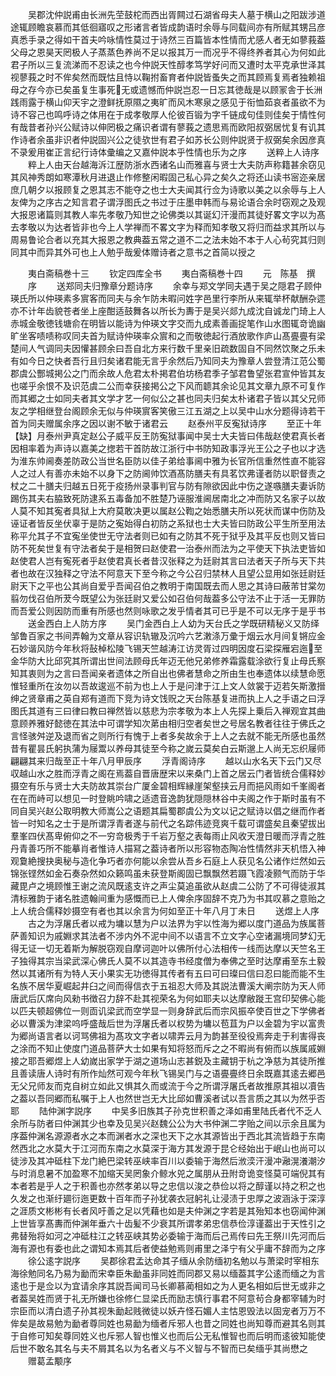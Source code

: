 <!-- { "loadSidebar": true } -->
　　吴郡沈仲説甫由长洲先茔鼓柁而西出胥闗过石湖省母夫人墓于横山之阳跋涉道途辄顾瞻哀慕而其低徊寤叹之形诸言者皆成韵语时余辱与同载间亦有所赋其甥吕彦真悉手录之得如干首夫吟咏情性莫过于诗然三百篇皆本性情而尤感人者无如蓼莪葢父母之恩昊天罔极人子蒸蒸色养尚不足以报其万一而况乎不得终养者其心为何如此君子所以三复流涕而不忍读之也今仲説天性醇孝笃学好问而又遭时太平克承世泽其视蓼莪之时不侔矣然而既怙且恃以鞠拊畜育者仲説皆蚤失之而其顾焉复焉者独赖祖母之存今亦已矣虽复生事死无或遗憾而仲説岂忍一日忘其徳哉是以顾冡舎于长洲践雨露于横山仰天宇之澄鲜抚原隰之夷旷而风木寒泉之感见于衔恤茹哀者虽欲不为诗不容己也鸣呼诗之体用在于成孝敬厚人伦彼百锻为字千链成句佳则佳矣于情性何有哉昔者孙兴公赋诗以伸罔极之痛识者谓有蓼莪之遗思焉而欧阳叔弼居忧复有讥其作诗者余虽非识者仲説固兴公之徒欤世有君子如苏长公则仲説贤于叔弼矣余因彦真不录爰用崔正言纪行诗体彚编之又嘉仲説本乎性情也乐为之序
　　送粹上人诗序
　　粹上人由天台越海泝江歴防浙水西诸名山而雅喜与贤士大夫防声称籍甚余窃见其风神秀朗如寒潭秋月进退止作修整闲暇固己私心异之矣久之将还山读书宻迩亲居庶几朝夕以报顾复之恩其志不能夺之也士大夫闻其行佥为诗歌以美之以余辱与上人友俾为之序古之知言君子谓浮图氏之书过于庄墨申韩而与易论语合余时窃观之及观大报恩诸篇则其教人率先孝敬乃知世之论佛类以其诞幻汗漫而其徒好畧文字以为髙去孝敬以为达者皆非也今上人学禅而不畧文字为释而知孝敬又将归而益求其所以与周易鲁论合者以充其大报恩之教典葢五常之道不二之法未始不本于人心茍究其归则同其中而异其外可也上人勉乎哉爰体赠诗者之意书之首简以授之











　　夷白斋稿巻十三
　　钦定四库全书
　　夷白斋稿巻十四
　　元　陈基　撰
　　序
　　送郑同夫归豫章分题诗序
　　余幸与郑文学同夫遇于吴之隠君子顾仲瑛氏所以仲瑛素多賔客而同夫与余乍防未暇问姓字邑里行李所从来辄举杯献酬杂遝亦不计年齿貌苍者坐上座酣适鼓舞各以所长为夀于是吴兴郯九成沈自诚龙门琦上人赤城金敬徳钱塘俞在明皆以能诗为仲瑛文字交而九成素善画捉笔作山水图辄竒诡幽旷坐客啧啧称叹同夫首为赋诗仲瑛率众賔和之而敬徳起行酒放歌作庐山髙亹亹有梁楚间人气调同夫因懽甚顾余曰吾自北方来行数千里亲旧疏数固自不同然饮聚之乐未有如今日之快者吾行且归矣诸君能无言乎余然后乃知同夫为豫章人尝登清江范公蜀郡虞公酆城掲公之门而余故人危君太朴掲君伯坊杨君季子邹君鲁望张君宣仲皆其友也嗟乎余恨不及识范虞二公而幸获接掲公之下风而聼其余论见其文章九原不可复作而其郷之士如同夫者其文学才艺一何似公之甚也同夫归矣太朴诸君子皆以其父兄师友之学相继登台阁顾余无似与仲瑛賔客笑傲三江五湖之上以吴中山水分题得诗若干首为同夫赠属余序之因以谢不敏于诸君云
　　赵泰州平反寃狱诗序
　　至正十年【缺】月泰州尹真定赵公子威平反王防寃狱事闻中吴士大夫皆曰伟哉赵使君真长者因相率着为声诗以嘉美之揔若干首防故江浙行中书防知政事浮光王公之子也以才选为淮东帅阃奏差防政公当世名臣防以佳子弟给事阃中雅为长官所信重然性直不能容人之过人有善亦未始不以身下之防阃帅饮酒髙防膳夫有具茗饮弗谨者防以职督责之杖之二十膳夫归越五日死于疫扬州录事判官与防有隙欲因此中伤之遂嗾膳夫妻诉防踢伤其夫右脇致死防逮系五毒备加不胜楚乃诬服淮阃居南北之冲而防又名家子以故人莫不知其寃者具狱上大府莫敢决更以属赵公鞫之始悉膳夫所以死状而谋中伤防及诬证者皆反坐伏辜于是防之寃始得白初防之系狱也士大夫皆曰防政公平生所至用法称平允其子不宜寃坐使世无守法者则已如有之防其不死于狱乎及其平反也则又皆曰防不死矣世复有守法者矣于是相贺曰赵使君一治泰州而法为之平使天下执法吏皆如赵使君人岂有寃死者乎赵使君真长者昔汉张释之为廷尉其言曰法者天子所与天下共者也故在汉独释之守法不阿意天下至今称之今公召归禁林人且望公显用如张廷尉廷尉天下之平也公其尚自爱乎吾闻召伯之教明于南国既去而人思之其诗曰蔽芾甘棠勿翦勿伐召伯所茇今既望公为张廷尉又爱公如召伯何哉葢多公守法不止于活一无罪防而吾爱公则因防而重有所感也然则咏歌之发乎情者其可已乎是不可以无序于是乎书
　　送金西白上人防方序
　　吴门金西白上人幼为天台氏之学既研精秘义又防绎邹鲁百家之书间弄翰为文章从容识轨辙及沉吟六艺潄涤万彚于烟云水月间复锵应金石妙谐风防今年秋将鼔棹松陵飞锡天竺越涛江访灵胥过四明因度石梁探雁宕迤至金华防大比邱究其所谓出世间法顾母氏年迈无他兄弟修养霜露载涂欲行复止母氏察知其衷则为之言曰吾闻亲者遗体之所自出也佛者慧命之所由生也奉遗体以续慧命愿惟轻重所在汝勿以吾故逡巡不前为也上人于是问津于江上文人敛裳于迈若矢斯激搢绅之贤章甫之英自郑有道而下竞为诗文饯贶之天台陈基复进而执上人之手语之曰浮图氏其道有三曰律曰教曰禅然皆以慈悲为宗孝敬为本上人先探上乗后入禅观宜其曲意顾养雅好懿徳在其法中可谓学知次苐由相归空者矣世之号居名教者往往于佛氏之言怪骇舛逆及退而省之则所行有愧于上者多矣故余于上人之去就不能无所感也虽然昔有瞿昙氏躬执蒲为屦鬻以养母其徒至今称之嵗云莫矣白云斯邈上人尚无忘织屦师翩翩其来归哉至正十年八月甲辰序
　　浮青阁诗序
　　越以山水名天下云门又尽収越山水之胜而浮青之阁在焉葢自晋唐歴宋以来桑门上首之居云门者皆统合儒释妙摄空有乐与贤士大夫防故其崇台广厦金碧相辉縁崖架壑挟云月而挹风雨如千峯阁者在在而峙可以想见一时登眺吟啸之适遗音逸韵犹隠隠林谷中夫阁之作于斯时虽有不同自吴兴赵公取明教大师嵩公之语题其扁蜀郡虞公为文以记之赋诗以倡之继而作者皆一时知名之士于是所谓浮青者遂与前代之名踪伟迹竞爽千载可谓盛矣且秦望拔出羣峯四伏髙卑俯仰之不一穷竒极秀于千岩万壑之表每雨止风收天澄日暖而浮青之胜丹青善巧所不能摹肖者惟诗人描冩之葢诗者所以形容物态陶冶性情然非天机悟入神观敻絶搜抉奥秘与造化争巧者亦何能以余尝从吾乡石庭上人获见名公诸作烂然如云锦张铿然如金石奏杂然如众籁鸣虽未获登斯阁固已飘飘然若蹑飞霞凌颢气而防于华藏毘卢之境顾惟王谢之流风既逺支许之声尘莫追虽欲从赵虞二公防了不可得徒淑其清标雅韵于诸名胜遗翰间重为感慨而已上人俾余序固辞不克乃为书其叹慕之意贻之上人统合儒释妙摄空有者也其以余言为何如至正十年八月丁未日
　　送煜上人序
　　古之为浮屠氏者以戒为墉以慧为户以法界为宇以性海为郷以度门道品为族属菩萨善知识为戚婣求其法者不涉内外不泥中间不以语言不立文字心空诸漏境同梦幻无得无证一切无着斯为解脱窃观自摩诃迦叶以佛所付心法相传一线而达摩以天竺名王子独得其宗当梁武深心佛氏人莫不以其造寺书经度僧为奉佛之至时达摩甫至东土毅然以其诸所有为特人天小果实无功徳得其传者有五曰可曰璨曰信曰忍曰能而能不生名族不居华夏崛起井臼之间而得信衣于五祖忍大师及其説法曹溪大阐宗防为天人师唐武后仄席向风勑书徴召力辞不赴其视荣名为何如耶夫以达摩敝蹝王宫印契佛心能以匹夫顿超佛位一则靣讥梁武而空学显一则身辞武后而宗风振卒使百世之下学佛者必以曹溪为津梁呜呼盛哉后世为浮屠氏者以权势为墉以苞苴为户以金碧为宇以富贵为郷尚语言者以诃骂佛祖为髙攻文字者以啸弄云月为韵甚至役役焉奔走于利害得丧之涂而不知止使度门道品菩萨大士如果有知将怒而斥之之不暇尚有俯而以族属戚婣接之耶吾郷煜上人幼嵗出家学于湖之道场山志甚鋭及主藏钥于杭之净慈为其徒所推且善读唐人诗时有所作灿然可观今年秋飞锡吴门与之语亹亹终日余既嘉其逺去郷邑无父兄师友而克自树立如此又惧其久而或流于今之所谓浮屠氏者故推原其祖以凟告之葢以吾同郷而私嘱于上人也然世岂无大比邱如曹溪者试以吾言质之其以为然乎否耶
　　陆仲渊字説序
　　中吴多旧族其子孙克世积善之泽如甫里陆氏者代不乏人余所与防者曰仲渊其少也幸及见吴兴赵魏公公为大书仲渊二字贻之间以示余且属为序葢仲渊名源源者水之本而渊者水之深也天下之水其源皆出于西北其流皆趋于东南然西北之水莫大于江河而东南之水莫深于海方其发源于昆仑经始出于岷山也尚可以徒涉及其冲砥柱下龙门絶巴梁转巫峡率百川以委输于海然后浟湙汗漫冲瀜滉瀁潮汐与时消息暑不加盈寒不加缩天吴罔象介鲸水兕之属朋从丑附竒诡变怪莫可端倪其有本者若是乎人之于积善也亦然孝弟以导之忠信以浚之恭俭以将之醇谨以持之积之也久发之也渐纡廽衍迤更数十百年而子孙犹袭衣冠躬礼让浸渍于忠厚之波涵泳于深淳之涯质文彬彬有长者风吁善之足以凭藉也如是夫仲渊之字若是其殆知本也窃闻仲渊上世皆享髙夀而仲渊年垂六十齿髪不少衰其所谓孝弟忠信恭俭淳谨葢出于天性引之弗替殆将如河之冲砥柱江之转巫峡其势必委输于海而后己焉传曰先王祭川先河而后海有源也有委也此之谓知本焉其后者使益勉焉则甫里之泽宁有父乎庸不辞而为之序
　　徐公逺字説序
　　吴郡徐君孟达命其子缅从余防缅初名勉以与萧梁时宰相东海徐勉同名乃易为勔而宋幸臣朱勔虽非同姓而同郡又易以缅葢其字公逺而缅之为言逺也于是佥以为宜请余序其説吾闻司马长卿慕蔺相如之为人更名相如后世无或非之者葢吴姓而贤于礼无所嫌也徐修仁显梁氏而励志慎行事君不阿意茍合身都宰辅为时宗臣而以清白遗子孙其视朱勔起贱微徒以妖卉怪石媚人主怙恩毁法以固宠者万万不侔矣是故易勉为勔者尊同姓也易勔为缅者斥邪人也昔之同姓也尚知尊而避其名则其于自修可知矣尊同姓义也斥邪人智也惟义也而后公无私惟智也而后明而逺彼知能使后世不敢名其名与夫不屑其名以为名者义与不义智与不智而已矣缅乎其尚懋之
　　赠葛孟颙序
